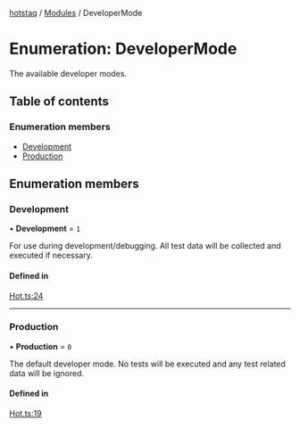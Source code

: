 [hotstaq](../README.md) / [Modules](../modules.md) / DeveloperMode

# Enumeration: DeveloperMode

The available developer modes.

## Table of contents

### Enumeration members

- [Development](DeveloperMode.md#development)
- [Production](DeveloperMode.md#production)

## Enumeration members

### Development

• **Development** = `1`

For use during development/debugging. All test data will
be collected and executed if necessary.

#### Defined in

[Hot.ts:24](https://github.com/OurFreeLight/HotStaq/blob/c443819/src/Hot.ts#L24)

___

### Production

• **Production** = `0`

The default developer mode. No tests will be executed and
any test related data will be ignored.

#### Defined in

[Hot.ts:19](https://github.com/OurFreeLight/HotStaq/blob/c443819/src/Hot.ts#L19)
